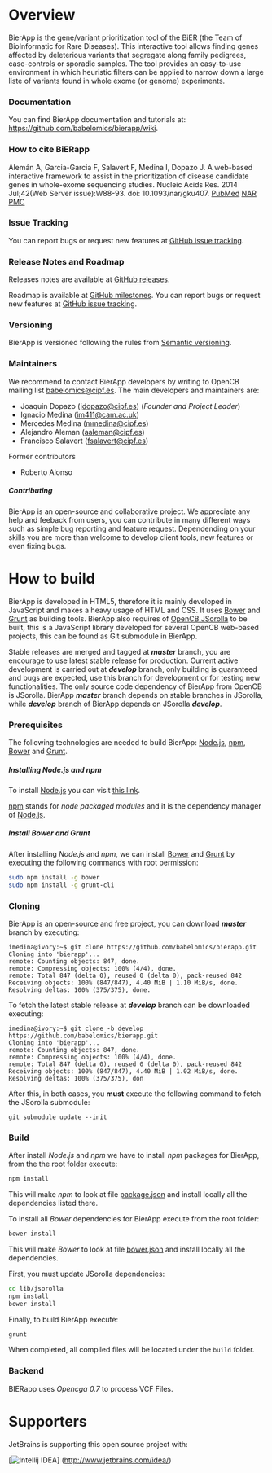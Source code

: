 # Overview
BierApp is the gene/variant prioritization tool of the BiER (the Team of BioInformatic for Rare Diseases). This interactive tool allows finding genes affected by deleterious variants that segregate along family pedigrees, case-controls or sporadic samples. The tool provides an easy-to-use environment in which heuristic filters can be applied to narrow down a large liste of variants found in whole exome (or genome) experiments.

### Documentation
You can find BierApp documentation and tutorials at: https://github.com/babelomics/bierapp/wiki.

### How to cite BiERapp
Alemán A, Garcia-Garcia F, Salavert F, Medina I, Dopazo J. A web-based interactive framework to assist in the prioritization of disease candidate genes in whole-exome sequencing studies. Nucleic Acids Res. 2014 Jul;42(Web Server issue):W88-93. doi: 10.1093/nar/gku407. [PubMed](http://www.ncbi.nlm.nih.gov/pubmed/24803668) [NAR](http://nar.oxfordjournals.org/content/42/W1/W88.long) [PMC](http://www.ncbi.nlm.nih.gov/pmc/articles/PMC4086071/)


### Issue Tracking
You can report bugs or request new features at [GitHub issue tracking](https://github.com/babelomics/bierapp/issues).

### Release Notes and Roadmap
Releases notes are available at [GitHub releases](https://github.com/babelomics/bierapp/releases).

Roadmap is available at [GitHub milestones](https://github.com/babelomics/bierapp/milestones). You can report bugs or request new features at [GitHub issue tracking](https://github.com/babelomics/bierapp/issues).

### Versioning
BierApp is versioned following the rules from [Semantic versioning](http://semver.org/).

### Maintainers
We recommend to contact BierApp developers by writing to OpenCB mailing list babelomics@cipf.es. The main developers and maintainers are:
* Joaquin Dopazo (jdopazo@cipf.es) (_Founder and Project Leader_)
* Ignacio Medina (im411@cam.ac.uk)
* Mercedes Medina (mmedina@cipf.es)
* Alejandro Aleman (aaleman@cipf.es)
* Francisco Salavert (fsalavert@cipf.es)

Former contributors
* Roberto Alonso 


##### Contributing
BierApp is an open-source and collaborative project. We appreciate any help and feeback from users, you can contribute in many different ways such as simple bug reporting and feature request. Dependending on your skills you are more than welcome to develop client tools, new features or even fixing bugs.


# How to build 
BierApp is developed in HTML5, therefore it is mainly developed in JavaScript and makes a heavy usage of HTML and CSS. It uses [Bower](http://bower.io/) and [Grunt](http://gruntjs.com/) as building tools. BierApp also requires of [OpenCB JSorolla](https://github.com/opencb/jsorolla) to be built, this is a JavaScript library developed for several OpenCB web-based projects, this can be found as Git submodule in BierApp.

Stable releases are merged and tagged at **_master_** branch, you are encourage to use latest stable release for production. Current active development is carried out at **_develop_** branch, only building is guaranteed and bugs are expected, use this branch for development or for testing new functionalities. The only source code dependency of BierApp from OpenCB is JSorolla. BierApp **_master_** branch depends on stable branches in JSorolla, while **_develop_** branch of BierApp depends on JSorolla **_develop_**.

### Prerequisites
The following technologies are needed to build BierApp: [Node.js](https://nodejs.org/), [npm](https://www.npmjs.com/), [Bower](http://bower.io/) and [Grunt](http://gruntjs.com/).

##### Installing Node.js and npm
To install [Node.js](https://nodejs.org/) you can visit [this link](https://github.com/joyent/node/wiki/Installing-Node.js-via-package-manager).

[npm](https://www.npmjs.com/) stands for _node packaged modules_ and it is the dependency manager of [Node.js](https://nodejs.org/).

##### Install Bower and Grunt
After installing _Node.js_ and _npm_, we can install [Bower](http://bower.io/) and [Grunt](http://gruntjs.com/) by executing the following commands with root permission:

```bash
sudo npm install -g bower
sudo npm install -g grunt-cli
```

### Cloning
BierApp is an open-source and free project, you can download **_master_** branch by executing:

    imedina@ivory:~$ git clone https://github.com/babelomics/bierapp.git
    Cloning into 'bierapp'...
    remote: Counting objects: 847, done.
    remote: Compressing objects: 100% (4/4), done.
    remote: Total 847 (delta 0), reused 0 (delta 0), pack-reused 842
    Receiving objects: 100% (847/847), 4.40 MiB | 1.10 MiB/s, done.
    Resolving deltas: 100% (375/375), done.


To fetch the latest stable release at **_develop_** branch can be downloaded executing:

    imedina@ivory:~$ git clone -b develop https://github.com/babelomics/bierapp.git
    Cloning into 'bierapp'...
    remote: Counting objects: 847, done.
    remote: Compressing objects: 100% (4/4), done.
    remote: Total 847 (delta 0), reused 0 (delta 0), pack-reused 842
    Receiving objects: 100% (847/847), 4.40 MiB | 1.02 MiB/s, done.
    Resolving deltas: 100% (375/375), don

After this, in both cases, you **must** execute the following command to fetch the JSorolla submodule:

    git submodule update --init


### Build
After install _Node.js_ and _npm_ we have to install _npm_ packages for BierApp, from the the root folder execute:

```bash
npm install
```
This will make _npm_ to look at file [package.json](package.json) and install locally all the dependencies listed there.

To install all _Bower_ dependencies for BierApp execute from the root folder:

```bash
bower install
```
This will make _Bower_ to look at file [bower.json](bower.json) and install locally all the dependencies.

First, you must update JSorolla dependencies:
```bash
cd lib/jsorolla
npm install
bower install
```

Finally, to build BierApp execute:
```bash
grunt
```

When completed, all compiled files will be located under the `build` folder.

### Backend
BIERapp uses _Opencga 0.7_ to process VCF Files.

# Supporters
JetBrains is supporting this open source project with:

[![Intellij IDEA](https://www.jetbrains.com/idea/docs/logo_intellij_idea.png)]
(http://www.jetbrains.com/idea/)
